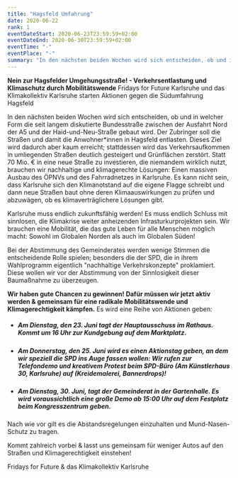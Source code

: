 ```yaml
---
title: "Hagsfeld Umfahrung"
date: 2020-06-22
rank: 1
eventDateStart: 2020-06-23T23:59:59+02:00
eventDateEnd: 2020-06-30T23:59:59+02:00
eventTime: "-"
eventPlace: "-"
summary: "In den nächsten beiden Wochen wird sich entscheiden, ob und in welcher Form die seit langem diskutierte Bundesstraße zwischen der Ausfahrt Nord der A5 und der Haid-und-Neu-Straße gebaut wird. Fridays for Future Karlsruhe und das Klimakollektiv Karlsruhe starten Aktionen gegen die Südumfahrung Hagsfeld. Hier erfahrt ihr welche Aktionen wann und wo statt finden."
---
```

**Nein zur Hagsfelder Umgehungsstraße! - Verkehrsentlastung und Klimaschutz durch Mobilitätswende**
Fridays for Future Karlsruhe und das Klimakollektiv Karlsruhe starten Aktionen gegen die Südumfahrung Hagsfeld

In den nächsten beiden Wochen wird sich entscheiden, ob und in welcher Form die seit langem diskutierte Bundesstraße zwischen der Ausfahrt Nord der A5 und der Haid-und-Neu-Straße gebaut wird. Der Zubringer soll die Straßen und damit die Anwohner*innen in Hagsfeld entlasten. Dieses Ziel wird dadurch aber kaum erreicht; stattdessen wird das Verkehrsaufkommen in umliegenden Straßen deutlich gesteigert und Grünflächen zerstört. Statt 70 Mio. € in eine neue Straße zu investieren, die niemandem wirklich nutzt, brauchen wir nachhaltige und klimagerechte Lösungen: Einen massiven Ausbau des ÖPNVs und des Fahrradnetzes in Karlsruhe. Es kann nicht sein, dass Karlsruhe sich den Klimanotstand auf die eigene Flagge schreibt und dann neue Straßen baut ohne deren Klimaauswirkungen zu prüfen und abzuwägen, ob es klimaverträglichere Lösungen gibt. 

Karlsruhe muss endlich zukunftsfähig werden! Es muss endlich Schluss mit sinnlosen, die Klimakrise weiter anheizenden Infrasturkurprojekten sein. Wir brauchen eine Mobilität, die das gute Leben für alle Menschen möglich macht: Sowohl im Globalen Norden als auch im Globalen Süden! 

Bei der Abstimmung des Gemeinderates werden wenige Stimmen die entscheidende Rolle spielen; besonders die der SPD, die in ihrem Wahlprogramm eigentlich "nachhaltige Verkehrskonzepte" proklamiert. Diese wollen wir vor der Abstimmung von der Sinnlosigkeit dieser Baumaßnahme zu überzeugen.

**Wir haben gute Chancen zu gewinnen! Dafür müssen wir jetzt aktiv werden & gemeinsam für eine radikale Mobilitätswende und Klimagerechtigkeit kämpfen.**
Es wird eine Reihe von Aktionen geben:

+ ##### Am **Dienstag, den 23. Juni** tagt der Hauptausschuss im Rathaus. Kommt um **16 Uhr zur Kundgebung auf dem Marktplatz.**

+ ##### Am **Donnerstag, den 25. Juni** wird es einen Aktionstag geben, an dem wir speziell die SPD ins Auge fassen wollen: Wir rufen zur Telefondemo und kreativem Protest beim SPD-Büro (Am Künstlerhaus 30, Karlsruhe) auf (Kreidemalerei, Bannerdrops)!

+ ##### Am **Dienstag, 30. Juni,** tagt der Gemeinderat in der Gartenhalle. Es wird voraussichtlich eine große Demo ab **15:00 Uhr auf dem Festplatz** beim Kongresszentrum geben.

Nach wie vor gilt es die Abstandsregelungen einzuhalten und Mund-Nasen-Schutz zu tragen.

Kommt zahlreich vorbei & lasst uns gemeinsam für weniger Autos auf den Straßen und Klimagerechtigkeit einstehen!

Fridays for Future & das Klimakollektiv Karlsruhe